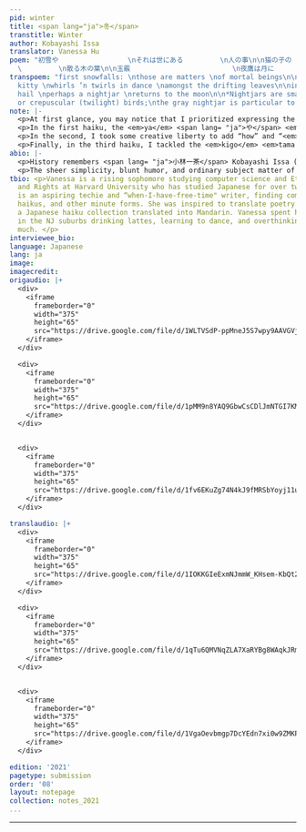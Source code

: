 ```yaml
---
pid: winter
title: <span lang="ja">冬</span>
transtitle: Winter
author: Kobayashi Issa
translator: Vanessa Hu
poem: "初雪や                 \nそれは世にある         \n人の事\n\n猫の子の                 \nくるくる舞や
  \         \n散る木の葉\n\n玉霰                         \n夜鷹は月に                 \n帰るめり"
transpoem: "first snowfalls: \nthose are matters \nof mortal beings\n\noh, how the
  kitty \nwhirls ’n twirls in dance \namongst the drifting leaves\n\nin pearls of
  hail \nperhaps a nightjar \nreturns to the moon\n\n*Nightjars are small, \nnocturnal
  or crepuscular (twilight) birds;\nthe gray nightjar is particular to East Asia."
note: |-
  <p>At first glance, you may notice that I prioritized expressing the haiku’s overall succinctness over the strict five-seven-five syllable pattern. Moreover, I tussled with grammar and vocabulary ambiguities in these poems, as well as the features of traditional haiku: one, the <em>kigo</em> <span lang= "ja">季語</span>, a seasonal phrase; and two, the <em>kireji</em> <span lang= "ja">切れ字</span>, to convey emphasis, contrast, or other nuances.</p>
  <p>In the first haiku, the <em>ya</em> <span lang= "ja">や</span> <em>kireji</em> juxtaposes two elements, and I chose to use a colon, rather than a dash or emphatic “oh!” to preserve the gentleness of the contemplation. I also considered why first snowfalls were <em>yo ni aru </em> / <em>hito no koto</em>, or “living people’s business.” Perhaps it’s not just because we like to measure the natural world through human-made joys and concerns, from postcard scenes to snow-shoveling woes, but also because we simply must exist alongside such markers of passing time. So, I chose “matter” to translate <em>koto</em> (“business”) to imply this obligatory quality and “mortal” rather than “living” being because, to me, a first snowfall emphasizes that impermanence.</p>
  <p>In the second, I took some creative liberty to add “how” and “<em>in</em> dance” to provide continuous grammatical structure, and rhymed “whirl” and “twirl” for a similar effect as the reduplicative phrase <em>kuru-kuru</em> (“spinning”). Moreover, I chose “amongst” over “among” since its <em>s</em> matches the <em>s</em> in dance and <em>f</em> in drifting; they convey a whispery lull as a small kitty plays serenely in after-autumn leaves.</p>
  <p>Finally, in the third haiku, I tackled the <em>kigo</em> <em>tama arare</em>, or “graupel” (which is essentially smaller hail). Since graupel isn’t well-known, I took inspiration from <em>tama</em> (“bead, gem”) and translated the <em>kigo</em> as “pearls of hail.” I selected the indefinite “a” and not “the” for the nightjar, to highlight mystery and melancholy. I imagine this scene as after a chilly storm — where an unnamed little bird, with a warm sigh of relief, takes to the lemon-lit moon cushioned atop bluish treescapes — as tiny pearls dot its wings and trace its flight-path home.</p>
abio: |-
  <p>History remembers <span lang= "ja">小林一茶</span> Kobayashi Issa (1763–1827) as one of the four Great Haiku Poets of Japan, following the most-known Matsuo Basho of the seventeenth century. With his name registered as Nobuyuki, Issa was his pen name, meaning “a cup of tea” and gained him recognition for writing over twenty-thousand haiku, creating accompanying art, and other works like <em>haibun</em> (a mix of prose and haiku) and <em>renga</em> (collaborative linked verse). Issa’s life was quite sorrowful despite his popularity at the time, and he endured the deaths of his first wife and three children, as well as frequent economic instability.</p>
  <p>The sheer simplicity, blunt humor, and ordinary subject matter of Issa’s works contrast the more ceremonious character of traditional, Basho-style haiku. Issa often wrote about nature’s tiniest inhabitants: cats, birds, and even mosquitoes, touching upon empathy, loneliness, and the human condition. This search for understanding in the smallest parts of our universe is something that struck me with warmth and nostalgia — like finishing the last sip of a cup of tea.</p>
tbio: <p>Vanessa is a rising sophomore studying computer science and Ethnicity, Migration
  and Rights at Harvard University who has studied Japanese for over two years. She
  is an aspiring techie and “when-I-have-free-time" writer, finding comfort in vignettes,
  haikus, and other minute forms. She was inspired to translate poetry after buying
  a Japanese haiku collection translated into Mandarin. Vanessa spent her quarantine
  in the NJ suburbs drinking lattes, learning to dance, and overthinking a tad too
  much. </p>
interviewee_bio:
language: Japanese
lang: ja
image:
imagecredit:
origaudio: |+
  <div>
    <iframe
      frameborder="0"
      width="375"
      height="65"
      src="https://drive.google.com/file/d/1WLTVSdP-ppMneJ5S7wpy9AAVGVjitsdu/preview">
    </iframe>
  </div>

  <div>
    <iframe
      frameborder="0"
      width="375"
      height="65"
      src="https://drive.google.com/file/d/1pMM9n8YAQ9GbwCsCDlJmNTGI7KMzQdSX/preview">
    </iframe>
  </div>


  <div>
    <iframe
      frameborder="0"
      width="375"
      height="65"
      src="https://drive.google.com/file/d/1fv6EKuZg74N4kJ9fMRSbYoyj11u2h2ng/preview">
    </iframe>
  </div>

translaudio: |+
  <div>
    <iframe
      frameborder="0"
      width="375"
      height="65"
      src="https://drive.google.com/file/d/1IOKKGIeExmNJmmW_KHsem-KbQt21R5AV/preview">
    </iframe>
  </div>

  <div>
    <iframe
      frameborder="0"
      width="375"
      height="65"
      src="https://drive.google.com/file/d/1qTu6QMVNqZLA7XaRYBg8WAqkJRmC1hL-/preview">
    </iframe>
  </div>


  <div>
    <iframe
      frameborder="0"
      width="375"
      height="65"
      src="https://drive.google.com/file/d/1VgaOevbmgp7DcYEdn7xi0w9ZMKPSOLjN/preview">
    </iframe>
  </div>

edition: '2021'
pagetype: submission
order: '08'
layout: notepage
collection: notes_2021
...
```

---
